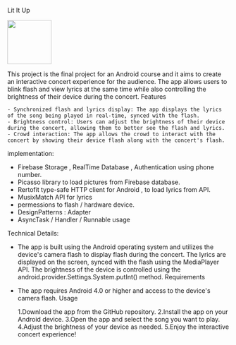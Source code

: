 Lit It Up

<img src="https://user-images.githubusercontent.com/66652532/215299446-039f8f2d-cf6b-49e9-a486-0f8499c8bc54.jpg" width="100" height="100">


This project is the final project for an Android course and it aims to create an interactive concert experience for the audience. The app allows users to blink flash and view lyrics at the same time while also controlling the brightness of their device during the concert.
Features

    - Synchronized flash and lyrics display: The app displays the lyrics of the song being played in real-time, synced with the flash.
    - Brightness control: Users can adjust the brightness of their device during the concert, allowing them to better see the flash and lyrics.
    - Crowd interaction: The app allows the crowd to interact with the concert by showing their device flash along with the concert's flash.
    
 
implementation:
- Firebase Storage , RealTime Database , Authentication using phone number.
- Picasso library to load pictures from Firebase database.
- Rertofit type-safe HTTP client for Android , to load lyrics from API.
- MusixMatch API for lyrics
- permessions to flash / hardware device.
- DesignPatterns : Adapter 
- AsyncTask / Handler / Runnable usage


Technical Details:

- The app is built using the Android operating system and utilizes the device's camera flash to display flash during the concert. The lyrics are displayed on the screen, synced with the flash using the MediaPlayer API. The brightness of the device is controlled using the android.provider.Settings.System.putInt() method.
Requirements

- The app requires Android 4.0 or higher and access to the device's camera flash.
Usage

    1.Download the app from the GitHub repository.
    2.Install the app on your Android device.
    3.Open the app and select the song you want to play.
    4.Adjust the brightness of your device as needed.
    5.Enjoy the interactive concert experience!

